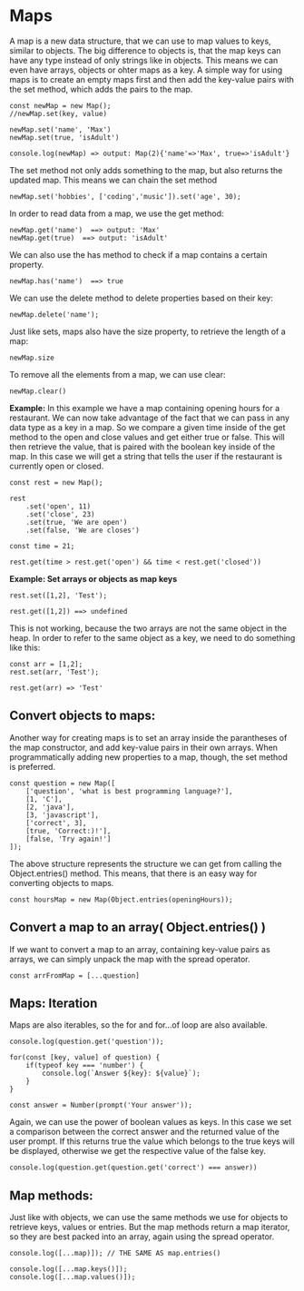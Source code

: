 # Maps

A map is a new data structure, that we can use to map values to keys, similar to objects. The big difference to objects is, that the map keys can have any type instead of only strings like in objects. This means we can even have arrays, objects or ohter maps as a key. A simple way for using maps is to create an empty maps first and then add the key-value pairs with the set method, which adds the pairs to the map.

    const newMap = new Map();
    //newMap.set(key, value)

    newMap.set('name', 'Max')
    newMap.set(true, 'isAdult')

    console.log(newMap) => output: Map(2){'name'=>'Max', true=>'isAdult'}

The set method not only adds something to the map, but also returns the updated map. This means we can chain the set method

    newMap.set('hobbies', ['coding','music']).set('age', 30);

In order to read data from a map, we use the get method:

    newMap.get('name')  ==> output: 'Max'
    newMap.get(true)  ==> output: 'isAdult'

We can also use the has method to check if a map contains a certain property.

    newMap.has('name')  ==> true

We can use the delete method to delete properties based on their key:

    newMap.delete('name');

Just like sets, maps also have the size property, to retrieve the length of a map:

    newMap.size

To remove all the elements from a map, we can use clear:

    newMap.clear()

**Example:** In this example we have a map containing opening hours for a restaurant. We can now take advantage of the fact that we can pass in any data type as a key in a map. So we compare a given time inside of the get method to the open and close values and get either true or false. This will then retrieve the value, that is paired with the boolean key inside of the map. In this case we will get a string that tells the user if the restaurant is currently open or closed.

    const rest = new Map();

    rest
        .set('open', 11)
        .set('close', 23)
        .set(true, 'We are open')
        .set(false, 'We are closes')

    const time = 21;

    rest.get(time > rest.get('open') && time < rest.get('closed'))

**Example: Set arrays or objects as map keys**

    rest.set([1,2], 'Test');

    rest.get([1,2]) ==> undefined

This is not working, because the two arrays are not the same object in the heap. In order to refer to the same object as a key, we need to do something like this:

    const arr = [1,2];
    rest.set(arr, 'Test');

    rest.get(arr) => 'Test'

## Convert objects to maps:

Another way for creating maps is to set an array inside the parantheses of the map constructor, and add key-value pairs in their own arrays. When programmatically adding new properties to a map, though, the set method is preferred.

    const question = new Map([
        ['question', 'what is best programming language?'],
        [1, 'C'],
        [2, 'java'],
        [3, 'javascript'],
        ['correct', 3],
        [true, 'Correct:)!'],
        [false, 'Try again!']
    ]);

The above structure represents the structure we can get from calling the Object.entries() method. This means, that there is an easy way for converting objects to maps.

    const hoursMap = new Map(Object.entries(openingHours));

## Convert a map to an array( Object.entries() )

If we want to convert a map to an array, containing key-value pairs as arrays, we can simply unpack the map with the spread operator.

    const arrFromMap = [...question]

## Maps: Iteration

Maps are also iterables, so the for and for...of loop are also available.

    console.log(question.get('question'));

    for(const [key, value] of question) {
        if(typeof key === 'number') {
            console.log(`Answer ${key}: ${value}`);
        }
    }

    const answer = Number(prompt('Your answer'));

Again, we can use the power of boolean values as keys. In this case we set a comparison between the correct answer and the returned value of the user prompt. If this returns true the value which belongs to the true keys will be displayed, otherwise we get the respective value of the false key.

    console.log(question.get(question.get('correct') === answer)) 

## Map methods:

Just like with objects, we can use the same methods we use for objects to retrieve keys, values or entries. But the map methods return a map iterator, so they are best packed into an array, again using the spread operator.

    console.log([...map)]); // THE SAME AS map.entries()

    console.log([...map.keys()]);
    console.log([...map.values()]);